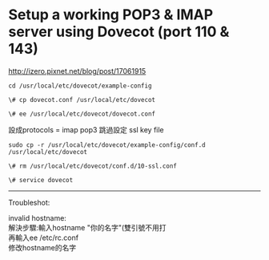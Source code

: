# Setup a working POP3 & IMAP server using Dovecot (port 110 & 143)

http://izero.pixnet.net/blog/post/17061915

```
cd /usr/local/etc/dovecot/example-config 
```

```
\# cp dovecot.conf /usr/local/etc/dovecot
```

```
\# ee /usr/local/etc/dovecot/dovecot.conf
```

設成protocols = imap pop3 
跳過設定
ssl key file

```
sudo cp -r /usr/local/etc/dovecot/example-config/conf.d /usr/local/etc/dovecot
```

```
\# rm /usr/local/etc/dovecot/conf.d/10-ssl.conf
```

```
\# service dovecot
```

---
Troubleshot:

invalid hostname:<br/>
        解決步驟:輸入hostname "你的名字"(雙引號不用打 <br/>
        再輸入ee /etc/rc.conf <br/>
        修改hostname的名字<br/>
